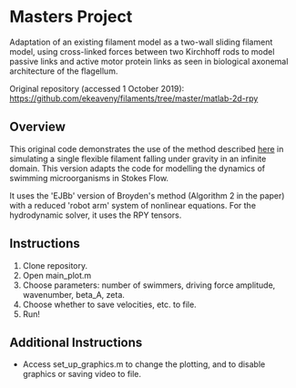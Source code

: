 # Masters Project

Adaptation of an existing filament model as a two-wall sliding filament model, using cross-linked forces between two Kirchhoff rods to model passive links and active motor protein links as seen in biological axonemal architecture of the flagellum.

Original repository (accessed 1 October 2019): https://github.com/ekeaveny/filaments/tree/master/matlab-2d-rpy

## Overview
This original code demonstrates the use of the method described [here](https://arxiv.org/abs/1903.12609) in simulating a single flexible filament falling under gravity in an infinite domain. This version adapts the code for modelling the dynamics of swimming microorganisms in Stokes Flow.

It uses the 'EJBb' version of Broyden's method (Algorithm 2 in the paper) with a reduced 'robot arm' system of nonlinear equations. For the hydrodynamic solver, it uses the RPY tensors.

## Instructions
1. Clone repository.
2. Open main_plot.m
3. Choose parameters: number of swimmers, driving force amplitude, wavenumber, beta_A, zeta.
4. Choose whether to save velocities, etc. to file.
5. Run!

## Additional Instructions
- Access set_up_graphics.m to change the plotting, and to disable graphics or saving video to file.
